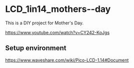 # LCD_1in14_mothers--day

This is a DIY project for Mother's Day.

https://www.youtube.com/watch?v=CY242-KoJgs

## Setup environment
https://www.waveshare.com/wiki/Pico-LCD-1.14#Document
